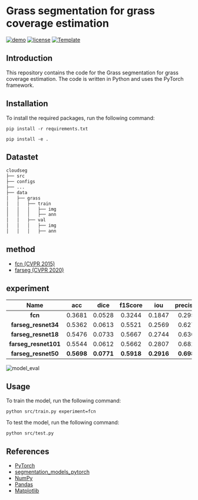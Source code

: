 # Grass segmentation for grass coverage estimation
[![demo](https://img.shields.io/badge/🤗HugginngFace-Spaces-orange)](https://huggingface.co/spaces/caixiaoshun/cloudseg)
[![license](https://img.shields.io/badge/License-MIT-green.svg?labelColor=gray)](https://github.com/XavierJiezou/cloudseg#license)
[![Template](https://img.shields.io/badge/-Lightning--Hydra--Template-017F2F?style=flat&logo=github&labelColor=gray)](https://github.com/ashleve/lightning-hydra-template)

## Introduction

This repository contains the code for the Grass segmentation for grass coverage estimation. The code is written in Python and uses the PyTorch framework.

## Installation

To install the required packages, run the following command:

```
pip install -r requirements.txt

pip install -e .
```

## Datastet

```bash
cloudseg
├── src
├── configs
├── ...
├── data
│   ├── grass
│   │   ├── train
│   │   │   ├── img
│   │   │   ├── ann
│   │   ├── val
│   │   │   ├── img
│   │   │   ├── ann
```

## method

- [fcn (CVPR 2015)](references/Fully-Convolutional-Networks-for-Semantic-Segmentation.pdf)
- [farseg (CVPR 2020)](references/Foreground-Aware_Relation_Network_for_Geospatial_Object_Segmentation_in_High_Spatial_Resolution_Remote_Sensing_Imagery.pdf)


## experiment

|       **Name**       |   **acc**  |  **dice**  | **f1Score** |   **iou**  | **precision** |
|:--------------------:|:----------:|:----------:|:-----------:|:----------:|:-------------:|
|        **fcn**       |   0.3681   |   0.0528   |    0.3244   |   0.1847   |     0.2954    |
|  **farseg_resnet34** |   0.5362   |   0.0613   |    0.5521   |   0.2569   |     0.6279    |
|  **farseg_resnet18** |   0.5476   |   0.0733   |    0.5667   |   0.2744   |     0.6301    |
| **farseg_resnet101** |   0.5544   |   0.0612   |    0.5662   |   0.2807   |     0.6829    |
|  **farseg_resnet50** | **0.5698** | **0.0771** |  **0.5918** | **0.2916** |   **0.6981**  |

![model_eval](https://github.com/user-attachments/assets/687ce2f7-e348-4b15-bb4c-850d31992276)


## Usage

To train the model, run the following command:

```
python src/train.py experiment=fcn
```

To test the model, run the following command:

```
python src/test.py
```


## References

- [PyTorch](https://pytorch.org/)
- [segmentation_models_pytorch](https://github.com/qubvel-org/segmentation_models.pytorch)
- [NumPy](https://numpy.org/)
- [Pandas](https://pandas.pydata.org/)
- [Matplotlib](https://matplotlib.org/)


